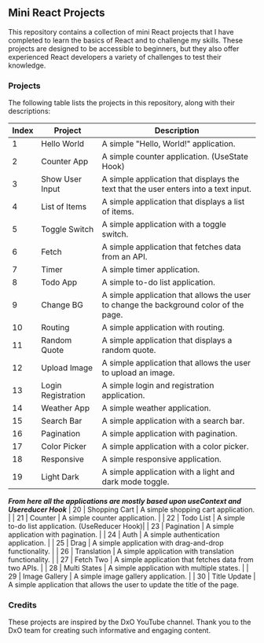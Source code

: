## Mini React Projects

This repository contains a collection of mini React projects that I have completed to learn the basics of React and to challenge my skills. These projects are designed to be accessible to beginners, but they also offer experienced React developers a variety of challenges to test their knowledge.

### Projects

The following table lists the projects in this repository, along with their descriptions:

| Index | Project | Description |
|---|---|---|
| 1 | Hello World | A simple "Hello, World!" application. |
| 2 | Counter App | A simple counter application. (UseState Hook) |
| 3 | Show User Input | A simple application that displays the text that the user enters into a text input. |
| 4 | List of Items | A simple application that displays a list of items. |
| 5 | Toggle Switch | A simple application with a toggle switch. |
| 6 | Fetch | A simple application that fetches data from an API. |
| 7 | Timer | A simple timer application. |
| 8 | Todo App | A simple to-do list application. |
| 9 | Change BG | A simple application that allows the user to change the background color of the page. |
| 10 | Routing | A simple application with routing. |
| 11 | Random Quote | A simple application that displays a random quote. |
| 12 | Upload Image | A simple application that allows the user to upload an image. |
| 13 | Login Registration | A simple login and registration application. |
| 14 | Weather App | A simple weather application. |
| 15 | Search Bar | A simple application with a search bar. |
| 16 | Pagination | A simple application with pagination. |
| 17 | Color Picker | A simple application with a color picker. |
| 18 | Responsive | A simple responsive application. |
| 19 | Light Dark | A simple application with a light and dark mode toggle. |
***From here all the applications are mostly based upon useContext and Usereducer Hook***
| 20 | Shopping Cart | A simple shopping cart application. |
| 21 | Counter | A simple counter application. |
| 22 | Todo List | A simple to-do list application. (UseReducer Hook)|
| 23 | Pagination | A simple application with pagination. |
| 24 | Auth | A simple authentication application. |
| 25 | Drag | A simple application with drag-and-drop functionality. |
| 26 | Translation | A simple application with translation functionality. |
| 27 | Fetch Two | A simple application that fetches data from two APIs. |
| 28 | Multi States | A simple application with multiple states. |
| 29 | Image Gallery | A simple image gallery application. |
| 30 | Title Update | A simple application that allows the user to update the title of the page.

### Credits

These projects are inspired by the DxO YouTube channel. Thank you to the DxO team for creating such informative and engaging content.


